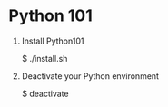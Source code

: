 Python 101
==========

1. Install Python101

     $ ./install.sh

2. Deactivate your Python environment

     $ deactivate
